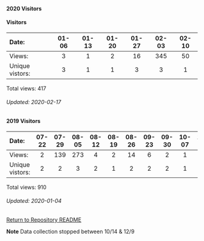 #### 2020 Visitors

#### Visitors
Date:		   |         01-06   |       01-13   |  01-20  |  01-27  |  02-03  |  02-10
|:---   |:---:    |:---:  |:---:  |:---:  |:---:  |:---:
Views:		  |          3       |       1   |  2      |  16     |  345    |  50
Unique  vistors:  |    3       |       1  |      1  |      3  |      3  |      1

Total views: 417
###### Updated: 2020-02-17

#### 2019 Visitors
Date:		   |         07-22   |       07-29   |       08-05   |       08-12   |       08-19   |       08-26   |       09-23   |       09-30  |  10-07  |  10-14  |  12-09  |  12-16  |  12-23  |  12-30
|:---   |:---:    |:---:  |:---:  |:---:  |:---:  |:---:  |:---:  |:---:  |:---:  |:---:  |:---:  |:---:  |:---:  |:---:
Views:		  |         2       |       139     |       273     |       4       |       2       |       14      |       6       |       2      |  1      |  5      |  12     |  1      |  140    |  309    |  5
Unique  vistors:  |       2       |       2       |       3       |       2       |       1       |       2       |       2       |      2  |      1  |      1  |      1  |      1  |      2  |      3  |      2

Total views: 910

###### Updated: 2020-01-04

[Return to Repository README](https://github.com/BradleyA/Linux-admin/blob/master/README.md#traffic)

**Note**  Data collection stopped between 10/14 & 12/9
